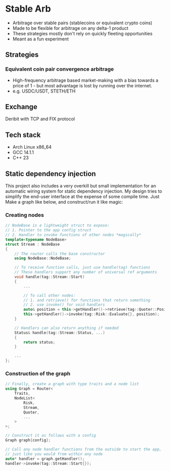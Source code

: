 # Stable Arb
- Arbitrage over stable pairs (stablecoins or equivalent crypto coins)
- Made to be flexible for arbitrage on any delta-1 product
- These strategies mostly don't rely on quickly fleeting opportunities
- Meant as a fun experiment

## Strategies
### Equivalent coin pair convergence arbitrage
- High-frequency arbitrage based market-making with a bias towards a price of 1 - but most advantage is lost by running over the internet.
- e.g. USDC/USDT, STETH/ETH

## Exchange
Deribit with TCP and FIX protocol

## Tech stack
- Arch Linux x86_64
- GCC 14.1.1
- C++ 23

## Static dependency injection
This project also includes a very overkill but small implementation for an automatic wiring system for static dependency injection. My design tries to simplify the end-user interface at the expense of some compile time. Just Make a graph like below, and construct/run it like magic:

### Creating nodes
```cpp
// NodeBase is a lightweight struct to expose:
// 1. Pointer to the app config struct 
// 2. Handler to invoke functions of other nodes *magically*
template<typename NodeBase>
struct Stream : NodeBase 
{
    // The router calls the base constructor
    using NodeBase::NodeBase;

    // To receive function calls, just use handle(tag) functions 
    // These handlers support any number of universal ref arguments
    void handle(tag::Stream::Start)
    {
        ...

        // To call other nodes:
        // 1. and retrieve() for functions that return something
        // 2. use invoke() for void handlers 
        auto& position = this->getHandler()->retrieve(tag::Quoter::Position{});
        this->getHandler()->invoke(tag::Risk::Evaluate{}, position);
    }

    // Handlers can also return anything if needed 
    Status& handle(tag::Stream::Status, ...) 
    {
        return status;
    }

    ...
};

```

### Construction of the graph
```cpp
// Finally, create a graph with type traits and a node list
using Graph = Router<
    Traits,
    NodeList<
        Risk,
        Stream,
        Quoter,
        ...
    >
>;

// Construct it as follows with a config
Graph graph{config};

// Call any node handler functions from the outside to start the app,
// just like you would from within any node
auto* handler = graph.getHandler();
handler->invoke(tag::Stream::Start{});
```
